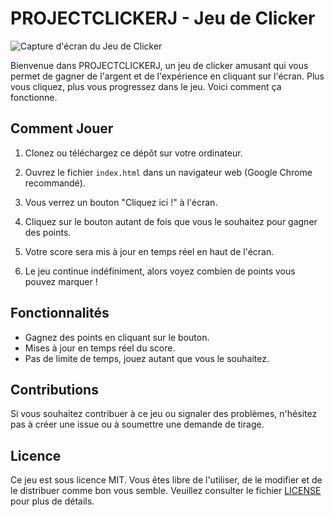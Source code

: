 # PROJECTCLICKERJ - Jeu de Clicker

![Capture d'écran du Jeu de Clicker](screenshot.png)

Bienvenue dans PROJECTCLICKERJ, un jeu de clicker amusant qui vous permet de gagner de l'argent et de l'expérience en cliquant sur l'écran. Plus vous cliquez, plus vous progressez dans le jeu. Voici comment ça fonctionne.

## Comment Jouer

1. Clonez ou téléchargez ce dépôt sur votre ordinateur.

2. Ouvrez le fichier `index.html` dans un navigateur web (Google Chrome recommandé).

3. Vous verrez un bouton "Cliquez ici !" à l'écran.

4. Cliquez sur le bouton autant de fois que vous le souhaitez pour gagner des points.

5. Votre score sera mis à jour en temps réel en haut de l'écran.

6. Le jeu continue indéfiniment, alors voyez combien de points vous pouvez marquer !

## Fonctionnalités

- Gagnez des points en cliquant sur le bouton.
- Mises à jour en temps réel du score.
- Pas de limite de temps, jouez autant que vous le souhaitez.

## Contributions

Si vous souhaitez contribuer à ce jeu ou signaler des problèmes, n'hésitez pas à créer une issue ou à soumettre une demande de tirage.

## Licence

Ce jeu est sous licence MIT. Vous êtes libre de l'utiliser, de le modifier et de le distribuer comme bon vous semble. Veuillez consulter le fichier [LICENSE](LICENSE) pour plus de détails.

